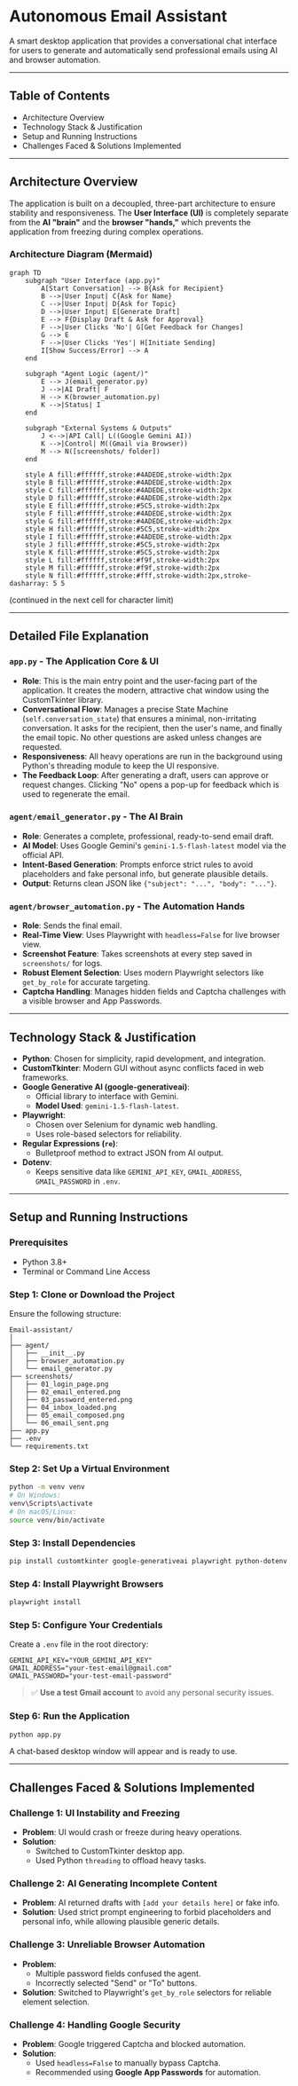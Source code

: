 
# Autonomous Email Assistant

A smart desktop application that provides a conversational chat interface for users to generate and automatically send professional emails using AI and browser automation.

---

## Table of Contents
- Architecture Overview
- Technology Stack & Justification
- Setup and Running Instructions
- Challenges Faced & Solutions Implemented

---

## Architecture Overview

The application is built on a decoupled, three-part architecture to ensure stability and responsiveness. The **User Interface (UI)** is completely separate from the **AI "brain"** and the **browser "hands,"** which prevents the application from freezing during complex operations.

### Architecture Diagram (Mermaid)

```mermaid
graph TD
    subgraph "User Interface (app.py)"
        A[Start Conversation] --> B{Ask for Recipient}
        B -->|User Input| C{Ask for Name}
        C -->|User Input| D{Ask for Topic}
        D -->|User Input| E[Generate Draft]
        E --> F{Display Draft & Ask for Approval}
        F -->|User Clicks 'No'| G[Get Feedback for Changes]
        G --> E
        F -->|User Clicks 'Yes'| H[Initiate Sending]
        I[Show Success/Error] --> A
    end

    subgraph "Agent Logic (agent/)"
        E --> J(email_generator.py)
        J -->|AI Draft| F
        H --> K(browser_automation.py)
        K -->|Status| I
    end

    subgraph "External Systems & Outputs"
        J <-->|API Call| L((Google Gemini AI))
        K -->|Control| M((Gmail via Browser))
        M --> N([screenshots/ folder])
    end

    style A fill:#ffffff,stroke:#4ADEDE,stroke-width:2px
    style B fill:#ffffff,stroke:#4ADEDE,stroke-width:2px
    style C fill:#ffffff,stroke:#4ADEDE,stroke-width:2px
    style D fill:#ffffff,stroke:#4ADEDE,stroke-width:2px
    style E fill:#ffffff,stroke:#5C5,stroke-width:2px
    style F fill:#ffffff,stroke:#4ADEDE,stroke-width:2px
    style G fill:#ffffff,stroke:#4ADEDE,stroke-width:2px
    style H fill:#ffffff,stroke:#5C5,stroke-width:2px
    style I fill:#ffffff,stroke:#4ADEDE,stroke-width:2px
    style J fill:#ffffff,stroke:#5C5,stroke-width:2px
    style K fill:#ffffff,stroke:#5C5,stroke-width:2px
    style L fill:#ffffff,stroke:#f9f,stroke-width:2px
    style M fill:#ffffff,stroke:#f9f,stroke-width:2px
    style N fill:#ffffff,stroke:#fff,stroke-width:2px,stroke-dasharray: 5 5
```

(continued in the next cell for character limit)

---

## Detailed File Explanation

### `app.py` - The Application Core & UI

- **Role**: This is the main entry point and the user-facing part of the application. It creates the modern, attractive chat window using the CustomTkinter library.
- **Conversational Flow**: Manages a precise State Machine (`self.conversation_state`) that ensures a minimal, non-irritating conversation. It asks for the recipient, then the user's name, and finally the email topic. No other questions are asked unless changes are requested.
- **Responsiveness**: All heavy operations are run in the background using Python's threading module to keep the UI responsive.
- **The Feedback Loop**: After generating a draft, users can approve or request changes. Clicking "No" opens a pop-up for feedback which is used to regenerate the email.

### `agent/email_generator.py` - The AI Brain

- **Role**: Generates a complete, professional, ready-to-send email draft.
- **AI Model**: Uses Google Gemini's `gemini-1.5-flash-latest` model via the official API.
- **Intent-Based Generation**: Prompts enforce strict rules to avoid placeholders and fake personal info, but generate plausible details.
- **Output**: Returns clean JSON like `{"subject": "...", "body": "..."}`.

### `agent/browser_automation.py` - The Automation Hands

- **Role**: Sends the final email.
- **Real-Time View**: Uses Playwright with `headless=False` for live browser view.
- **Screenshot Feature**: Takes screenshots at every step saved in `screenshots/` for logs.
- **Robust Element Selection**: Uses modern Playwright selectors like `get_by_role` for accurate targeting.
- **Captcha Handling**: Manages hidden fields and Captcha challenges with a visible browser and App Passwords.

---

## Technology Stack & Justification

- **Python**: Chosen for simplicity, rapid development, and integration.
- **CustomTkinter**: Modern GUI without async conflicts faced in web frameworks.
- **Google Generative AI (google-generativeai)**:
  - Official library to interface with Gemini.
  - **Model Used**: `gemini-1.5-flash-latest`.
- **Playwright**:
  - Chosen over Selenium for dynamic web handling.
  - Uses role-based selectors for reliability.
- **Regular Expressions (`re`)**:
  - Bulletproof method to extract JSON from AI output.
- **Dotenv**:
  - Keeps sensitive data like `GEMINI_API_KEY`, `GMAIL_ADDRESS`, `GMAIL_PASSWORD` in `.env`.

---

## Setup and Running Instructions

### Prerequisites

- Python 3.8+
- Terminal or Command Line Access

### Step 1: Clone or Download the Project

Ensure the following structure:

```
Email-assistant/
│
├── agent/
│   ├── __init__.py
│   ├── browser_automation.py
│   └── email_generator.py
├── screenshots/
│   ├── 01_login_page.png
│   ├── 02_email_entered.png
│   ├── 03_password_entered.png
│   ├── 04_inbox_loaded.png
│   ├── 05_email_composed.png
│   └── 06_email_sent.png
├── app.py
├── .env
└── requirements.txt
```

### Step 2: Set Up a Virtual Environment

```bash
python -m venv venv
# On Windows:
venv\Scripts\activate
# On macOS/Linux:
source venv/bin/activate
```

### Step 3: Install Dependencies

```bash
pip install customtkinter google-generativeai playwright python-dotenv
```

### Step 4: Install Playwright Browsers

```bash
playwright install
```

### Step 5: Configure Your Credentials

Create a `.env` file in the root directory:

```env
GEMINI_API_KEY="YOUR_GEMINI_API_KEY"
GMAIL_ADDRESS="your-test-email@gmail.com"
GMAIL_PASSWORD="your-test-email-password"
```

> ✅ **Use a test Gmail account** to avoid any personal security issues.

### Step 6: Run the Application

```bash
python app.py
```

A chat-based desktop window will appear and is ready to use.

---

## Challenges Faced & Solutions Implemented

### Challenge 1: UI Instability and Freezing

- **Problem**: UI would crash or freeze during heavy operations.
- **Solution**:
  - Switched to CustomTkinter desktop app.
  - Used Python `threading` to offload heavy tasks.

### Challenge 2: AI Generating Incomplete Content

- **Problem**: AI returned drafts with `[add your details here]` or fake info.
- **Solution**: Used strict prompt engineering to forbid placeholders and personal info, while allowing plausible generic details.

### Challenge 3: Unreliable Browser Automation

- **Problem**:
  - Multiple password fields confused the agent.
  - Incorrectly selected "Send" or "To" buttons.
- **Solution**: Switched to Playwright's `get_by_role` selectors for reliable element selection.

### Challenge 4: Handling Google Security

- **Problem**: Google triggered Captcha and blocked automation.
- **Solution**:
  - Used `headless=False` to manually bypass Captcha.
  - Recommended using **Google App Passwords** for automation.


